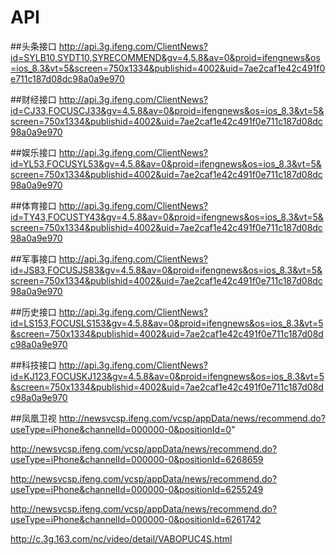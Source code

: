 # API

##头条接口
http://api.3g.ifeng.com/ClientNews?id=SYLB10,SYDT10,SYRECOMMEND&gv=4.5.8&av=0&proid=ifengnews&os=ios_8.3&vt=5&screen=750x1334&publishid=4002&uid=7ae2caf1e42c491f0e711c187d08dc98a0a9e970

##财经接口
http://api.3g.ifeng.com/ClientNews?id=CJ33,FOCUSCJ33&gv=4.5.8&av=0&proid=ifengnews&os=ios_8.3&vt=5&screen=750x1334&publishid=4002&uid=7ae2caf1e42c491f0e711c187d08dc98a0a9e970

##娱乐接口
http://api.3g.ifeng.com/ClientNews?id=YL53,FOCUSYL53&gv=4.5.8&av=0&proid=ifengnews&os=ios_8.3&vt=5&screen=750x1334&publishid=4002&uid=7ae2caf1e42c491f0e711c187d08dc98a0a9e970

##体育接口
http://api.3g.ifeng.com/ClientNews?id=TY43,FOCUSTY43&gv=4.5.8&av=0&proid=ifengnews&os=ios_8.3&vt=5&screen=750x1334&publishid=4002&uid=7ae2caf1e42c491f0e711c187d08dc98a0a9e970

##军事接口
http://api.3g.ifeng.com/ClientNews?id=JS83,FOCUSJS83&gv=4.5.8&av=0&proid=ifengnews&os=ios_8.3&vt=5&screen=750x1334&publishid=4002&uid=7ae2caf1e42c491f0e711c187d08dc98a0a9e970

##历史接口
http://api.3g.ifeng.com/ClientNews?id=LS153,FOCUSLS153&gv=4.5.8&av=0&proid=ifengnews&os=ios_8.3&vt=5&screen=750x1334&publishid=4002&uid=7ae2caf1e42c491f0e711c187d08dc98a0a9e970

##科技接口
http://api.3g.ifeng.com/ClientNews?id=KJ123,FOCUSKJ123&gv=4.5.8&av=0&proid=ifengnews&os=ios_8.3&vt=5&screen=750x1334&publishid=4002&uid=7ae2caf1e42c491f0e711c187d08dc98a0a9e970

##凤凰卫视
http://newsvcsp.ifeng.com/vcsp/appData/news/recommend.do?useType=iPhone&channelId=000000-0&positionId=0"

http://newsvcsp.ifeng.com/vcsp/appData/news/recommend.do?useType=iPhone&channelId=000000-0&positionId=6268659

http://newsvcsp.ifeng.com/vcsp/appData/news/recommend.do?useType=iPhone&channelId=000000-0&positionId=6255249

http://newsvcsp.ifeng.com/vcsp/appData/news/recommend.do?useType=iPhone&channelId=000000-0&positionId=6261742

http://c.3g.163.com/nc/video/detail/VABOPUC4S.html


